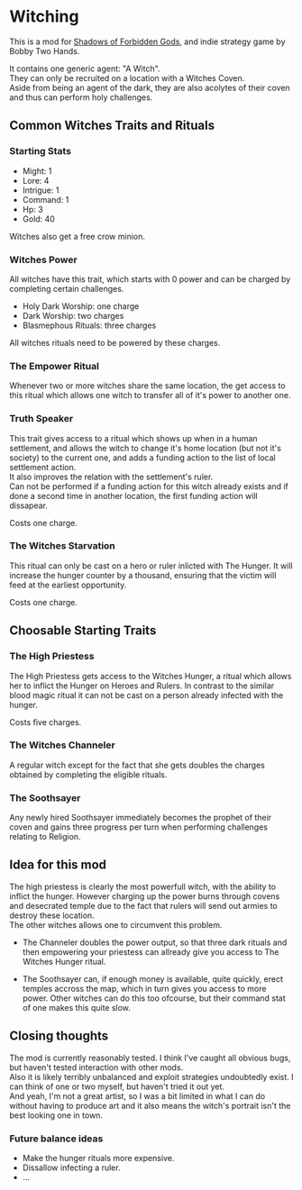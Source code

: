 # Witching

This is a mod for  [Shadows of Forbidden Gods](https://store.steampowered.com/app/1741640/Shadows_of_Forbidden_Gods/), and indie strategy game by Bobby Two Hands.

It contains one generic agent: "A Witch".  
They can only be recruited on a location with a Witches Coven.  
Aside from being an agent of the dark, they are also acolytes of their coven and thus can perform holy challenges.

## Common Witches Traits and Rituals ##

### Starting Stats ### 
* Might: 1
* Lore: 4
* Intrigue: 1
* Command: 1
* Hp: 3
* Gold: 40

Witches also get a free crow minion.

### Witches Power ### 

All witches have this trait, which starts with 0 power and can be charged by completing certain challenges.

* Holy Dark Worship: one charge
* Dark Worship: two charges 
* Blasmephous Rituals: three charges 

All witches rituals need to be powered by these charges.

### The Empower Ritual ###
Whenever two or more witches share the same location, the get access to this ritual which allows one witch to transfer all of it's power to another one.

### Truth Speaker ###
This trait gives access to a ritual which shows up when in a human settlement, and allows the witch to change it's home location (but not it's society) to the current one, and adds a funding action to the list of local settlement action.  
It also improves the relation with the settlement's ruler.  
Can not be performed if a funding action for this witch already  exists and if done a second time in another location, the first funding action will dissapear.  

Costs one charge.

### The Witches Starvation ###
This ritual can only be cast on a hero or ruler inlicted with The Hunger. It will increase the hunger counter by a thousand, ensuring that the victim will feed at the earliest opportunity.  

Costs one charge.

## Choosable Starting Traits ##


### The High Priestess ###
The High Priestess gets access to the Witches Hunger, a ritual which allows her to inflict the Hunger on Heroes and Rulers.
In contrast to the similar blood magic ritual it can not be cast on a person already  infected with the hunger.  

Costs five charges.

### The Witches Channeler ###
A regular witch except for the fact that she gets doubles the charges obtained by completing the eligible rituals.

### The Soothsayer ###
Any newly hired Soothsayer immediately becomes the prophet of their coven and gains three progress per turn when performing challenges relating to Religion.

## Idea for this mod 
The high priestess is clearly the most powerfull witch, with the ability to inflict the hunger. However charging up the power burns through covens and desecrated temple due to the fact that rulers will send out armies to destroy these location.  
The other witches allows one to circumvent this problem.
* The Channeler doubles the power output, so that three dark rituals and then empowering your priestess can allready give you access to The Witches Hunger ritual.
- The Soothsayer can, if enough money is available, quite quickly, erect temples accross the map, which in turn gives you access to more power. Other witches can do this too ofcourse, but their command stat of one makes this quite slow.

## Closing thoughts

The mod is currently reasonably tested. I think I've caught all obvious bugs, but haven't tested interaction with other mods.  
Also it is likely terribly unbalanced and exploit strategies undoubtedly exist. I can think of one or two myself, but haven't tried it out yet.  
And yeah, I'm not a great artist, so I was a bit limited in what I can do without having to produce art and it also means the witch's portrait isn't the best looking one in town.

### Future balance ideas ###
* Make the hunger rituals more expensive.
* Dissallow infecting a ruler.
* ...


